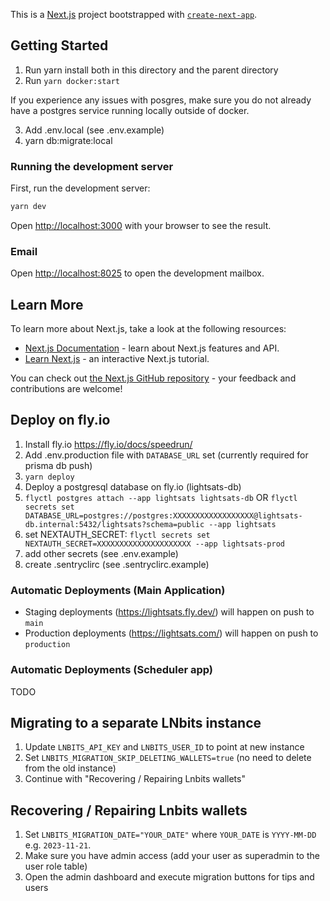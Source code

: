 This is a [Next.js](https://nextjs.org/) project bootstrapped with [`create-next-app`](https://github.com/vercel/next.js/tree/canary/packages/create-next-app).

## Getting Started

1. Run yarn install both in this directory and the parent directory
2. Run `yarn docker:start`

If you experience any issues with posgres, make sure you do not already have a postgres service running locally outside of docker.

3. Add .env.local (see .env.example)
4. yarn db:migrate:local

### Running the development server

First, run the development server:

```bash
yarn dev
```

Open [http://localhost:3000](http://localhost:3000) with your browser to see the result.

### Email

Open [http://localhost:8025](http://localhost:8025) to open the development mailbox.

## Learn More

To learn more about Next.js, take a look at the following resources:

- [Next.js Documentation](https://nextjs.org/docs) - learn about Next.js features and API.
- [Learn Next.js](https://nextjs.org/learn) - an interactive Next.js tutorial.

You can check out [the Next.js GitHub repository](https://github.com/vercel/next.js/) - your feedback and contributions are welcome!

## Deploy on fly.io

1. Install fly.io https://fly.io/docs/speedrun/
2. Add .env.production file with `DATABASE_URL` set (currently required for prisma db push)
3. `yarn deploy`
4. Deploy a postgresql database on fly.io (lightsats-db)
5. `flyctl postgres attach --app lightsats lightsats-db` OR `flyctl secrets set DATABASE_URL=postgres://postgres:XXXXXXXXXXXXXXXXXX@lightsats-db.internal:5432/lightsats?schema=public --app lightsats`
6. set NEXTAUTH_SECRET: `flyctl secrets set NEXTAUTH_SECRET=XXXXXXXXXXXXXXXXXXXXX --app lightsats-prod`
7. add other secrets (see .env.example)
8. create .sentryclirc (see .sentryclirc.example)

### Automatic Deployments (Main Application)

- Staging deployments (https://lightsats.fly.dev/) will happen on push to `main`
- Production deployments (https://lightsats.com/) will happen on push to `production`

### Automatic Deployments (Scheduler app)

TODO

## Migrating to a separate LNbits instance

1. Update `LNBITS_API_KEY` and `LNBITS_USER_ID` to point at new instance
2. Set `LNBITS_MIGRATION_SKIP_DELETING_WALLETS=true` (no need to delete from the old instance)
3. Continue with "Recovering / Repairing Lnbits wallets"

## Recovering / Repairing Lnbits wallets

1. Set `LNBITS_MIGRATION_DATE="YOUR_DATE"` where `YOUR_DATE` is `YYYY-MM-DD` e.g. `2023-11-21`.
2. Make sure you have admin access (add your user as superadmin to the user role table)
3. Open the admin dashboard and execute migration buttons for tips and users
